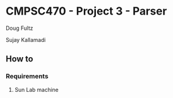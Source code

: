 # CMPSC470 - Project 3 - Parser

Doug Fultz

Sujay Kallamadi

## How to

### Requirements

1. Sun Lab machine

